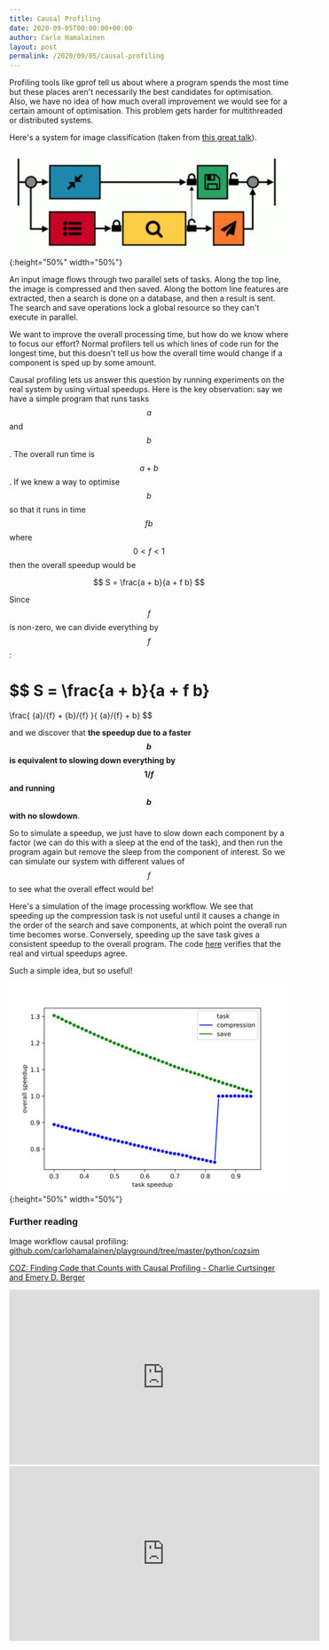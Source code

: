 ```yaml
---
title: Causal Profiling
date: 2020-09-05T00:00:00+00:00
author: Carlo Hamalainen
layout: post
permalink: /2020/09/05/causal-profiling
---
```


Profiling tools like gprof tell us about where a program spends the
most time but these places aren't necessarily the best candidates for
optimisation. Also, we have no idea of how much overall improvement
we would see for a certain amount of optimisation. This problem gets harder
for multithreaded or distributed systems.

Here's a system for image classification (taken from [this great talk](https://www.youtube.com/watch?v=r-TLSBdHe1A)).

![](/stuff/ogle-workflow.png){:height="50%" width="50%"}

An input image flows through two parallel sets of tasks. Along the top line,
the image is compressed and then saved. Along the bottom line features are extracted, then a search is done
on a database, and then a result is sent. The search and save operations lock a global resource so they can't execute in parallel.

We want to improve the overall processing time, but how do we know where to focus our effort? Normal profilers tell us which lines
of code run for the longest time, but this doesn't tell us how the overall time would change if a component is sped up by some amount.

Causal profiling lets us answer this question by running experiments on
the real system by using virtual speedups. Here is the key observation: say we have a simple
program that runs tasks $$a$$ and $$b$$. The overall run time is $$a + b$$.
If we knew a way to optimise $$b$$ so that it runs in time
$$f b$$ where $$0 < f < 1$$ then the overall speedup would be

$$
S = \frac{a + b}{a + f b}
$$

Since $$f$$ is non-zero, we can divide everything by $$f$$:

$$
S = \frac{a + b}{a + f b}
= 
\frac{ {a}/{f}  + {b}/{f} }{ {a}/{f} + b}
$$

and we discover that **the speedup due to a faster $$b$$ is equivalent to
slowing down everything by $$1/f$$ and running $$b$$ with no slowdown**.

So to simulate a speedup, we just have to slow down each component by a factor (we can do this
with a sleep at the end of the task), and then run the program again but remove the sleep from the
component of interest. So we can simulate our system with different values of $$f$$ to see what the overall effect would be!

Here's a simulation of the image processing workflow. We see that speeding up the compression task is
not useful until it causes a change in the order of the search and save components, at which point the overall
run time becomes worse. Conversely, speeding up the save task gives a consistent speedup to the overall program.
The code [here](https://github.com/carlohamalainen/playground/tree/master/python/cozsim) verifies that the real and virtual speedups agree.

Such a simple idea, but so useful!

![](/stuff/causal.svg){:height="50%" width="50%"}


### Further reading 

Image workflow causal profiling: [github.com/carlohamalainen/playground/tree/master/python/cozsim](https://github.com/carlohamalainen/playground/tree/master/python/cozsim)

[COZ: Finding Code that Counts with Causal Profiling - Charlie Curtsinger and Emery D. Berger](https://web.cs.umass.edu/publication/docs/2015/UM-CS-2015-008.pdf)

<iframe width="560" height="315" src="https://www.youtube.com/embed/jE0V-p1odPg" frameborder="0" allow="accelerometer; autoplay; encrypted-media; gyroscope; picture-in-picture" allowfullscreen></iframe>

<br>

<iframe width="560" height="315" src="https://www.youtube.com/embed/r-TLSBdHe1A" frameborder="0" allow="accelerometer; autoplay; encrypted-media; gyroscope; picture-in-picture" allowfullscreen></iframe>

